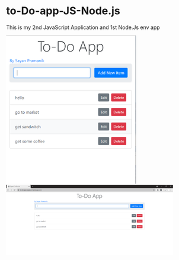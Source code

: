# to-Do-app-JS-Node.js
This is my 2nd JavaScript Application and 1st Node.Js env app

<img src="https://raw.githubusercontent.com/sayanpr8175/to-Do-app-JS-Node.js/master/project_snip_2.PNG" width="350"><img src="https://raw.githubusercontent.com/sayanpr8175/to-Do-app-JS-Node.js/master/project_snip_1.PNG" width="450"> 
